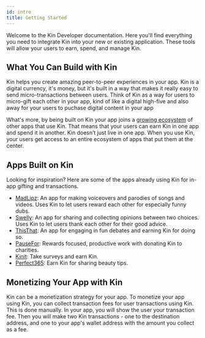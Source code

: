 ```yaml
---
id: intro
title: Getting Started
---
```


Welcome to the Kin Developer documentation. Here you'll find everything you need to integrate Kin into your new or existing application.  These tools will allow your users to earn, spend, and manage Kin.

## What You Can Build with Kin

Kin helps you create amazing peer-to-peer experiences in your app. Kin is a digital currency, it's money, but it's built in a way that makes it really easy to send micro-transactions between users. Think of Kin as a way for users to micro-gift each other in your app, kind of like a digital high-five and also away for your users to puchase digital content in your app

What's more, by being built on Kin your app joins a [growing ecosystem](https://www.kin.org/stats/) of other apps that use Kin. That means that your users can earn Kin in one app and spend it in another. Kin doesn’t just live in one app. When you use Kin, your users get access to an entire ecosystem of apps that put them at the center.

## Apps Built on Kin

Looking for inspiration? Here are some of the apps already using Kin for in-app gifting and transactions.

* [MadLipz](https://itunes.apple.com/us/app/madlipz-instant-dub-and-sub/id1056224570?mt=8): An app for making voiceovers and parodies of songs and videos. Uses Kin to let users reward each other for especially funny dubs.
* [Swelly](https://itunes.apple.com/us/app/swelly-whats-your-opinion/id1082808642?mt=8): An app for sharing and collecting opinions between two choices. Uses Kin to let users thank each other for their good advice.
* [ThisThat](https://itunes.apple.com/gb/app/thisthat/id1439596187?mt=8): An app for engaging in fun debates and earning Kin for doing so.
* [PauseFor](https://itunes.apple.com/us/app/pause-for/id1293407815?mt=8): Rewards focused, productive work with donating Kin to charities.
* [Kinit](https://itunes.apple.com/us/app/kinit/id1401266070?mt=8): Take surveys and earn Kin.
* [Perfect365](https://itunes.apple.com/il/app/perfect365/id475976577?mt=8): Earn Kin for sharing beauty tips.

## Monetizing Your App with Kin

Kin can be a monetization strategy for your app. To monetize your app using Kin, you can collect transaction fees for user transactions using Kin. This is done manually. In your app, you will show the user your transaction fee. Then you will make two Kin transactions - one to the destination address, and one to your app's wallet address with the amount you collect as a fee.
